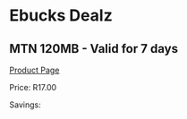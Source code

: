 
# Ebucks Dealz
## MTN 120MB - Valid for 7 days
[Product Page](https://www.ebucks.com/web/shop/productSelected.do?prodId=1028838748&catId=300)

Price: R17.00

Savings: 


	
